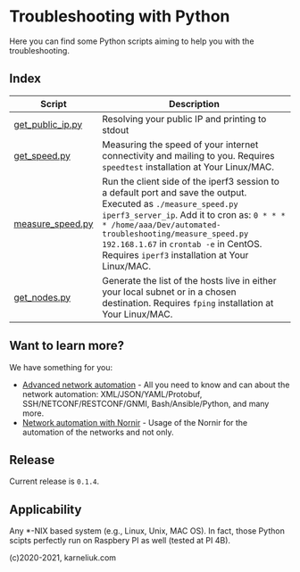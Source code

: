 # Troubleshooting with Python
Here you can find some Python scripts aiming to help you with the troubleshooting.

## Index
Script | Description
--- | --- 
 [get_public_ip.py](https://github.com/akarneliuk/automated-troubleshooting/blob/main/get_public_ip.py) | Resolving your public IP and printing to stdout
 [get_speed.py](https://github.com/akarneliuk/automated-troubleshooting/blob/main/get_speed.py) | Measuring the speed of your internet connectivity and mailing to you. Requires `speedtest` installation at Your Linux/MAC.
 [measure_speed.py](https://github.com/akarneliuk/automated-troubleshooting/blob/main/measure_speed.py) | Run the client side of the iperf3 session to a default port and save the output. Executed as `./measure_speed.py iperf3_server_ip`. Add it to cron as: `0 * * * * /home/aaa/Dev/automated-troubleshooting/measure_speed.py 192.168.1.67` in `crontab -e` in CentOS. Requires `iperf3` installation at Your Linux/MAC.
 [get_nodes.py](https://github.com/akarneliuk/automated-troubleshooting/blob/main/get_nodes.py) | Generate the list of the hosts live in either your local subnet or in a chosen destination. Requires `fping` installation at Your Linux/MAC.

## Want to learn more?
We have something for you:
- [Advanced network automation](https://training.karneliuk.com/forms/) - All you need to know and can about the network automation: XML/JSON/YAML/Protobuf, SSH/NETCONF/RESTCONF/GNMI, Bash/Ansible/Python, and many more.
- [Network automation with Nornir](https://training.karneliuk.com/network-automation-with-nornir/) - Usage of the Nornir for the automation of the networks and not only.

## Release 
Current release is `0.1.4`.

## Applicability
Any *-NIX based system (e.g., Linux, Unix, MAC OS). In fact, those Python scipts perfectly run on Raspbery PI as well (tested at PI 4B).

(c)2020-2021, karneliuk.com
